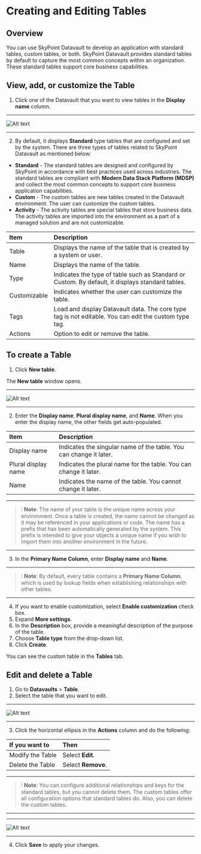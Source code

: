 # Creating and Editing Tables

## Overview

You can use SkyPoint Datavault to develop an application with standard tables, custom tables, or both. SkyPoint Datavault provides standard tables by default to capture the most common concepts within an organization. These standard tables support core business capabilities.

## View, add, or customize the Table

1. Click one of the Datavault that you want to view tables in the **Display name** column.  

---
![Alt text](https://github.com/skypointcloud/platform/blob/develop/docs/doc_snippets/Vault_Entities.png?raw=true)

---

2. By default, it displays **Standard** type tables that are configured and set by the system. There are three types of tables related to SkyPoint Datavault as mentioned below:

- **Standard** - The standard tables are designed and configured by SkyPoint in accordance with best practices used across industries. The standard tables are compliant with **Modern Data Stack Platform (MDSP)** and collect the most common concepts to support core business application capabilities.
- **Custom** - The custom tables are new tables created in the Datavault environment. The user can customize the custom tables.
- **Activity** - The activity tables are special tables that store business data. The activity tables are imported into the environment as a part of a managed solution and are not customizable.

|Item|Description|
| :--- | :--- |
|Table|Displays the name of the table that is created by a system or user.|
|Name|Displays the name of the table.|
|Type|Indicates the type of table such as Standard or Custom. By default, it displays standard tables.|
|Customizable|Indicates whether the user can customize the table.|
|Tags|Load and display Datavault data. The core type tag is not editable. You can edit the custom type tag. |
|Actions|Option to edit or remove the table.|


## To create a Table

1. Click **New table**.

The **New table** window opens.  

---
![Alt text](https://github.com/skypointcloud/platform/blob/develop/docs/doc_snippets/Vault_AddNewEntity.png?raw=true)

---

2. Enter the **Display name**, **Plural display name**, and **Name**. When you enter the display name, the other fields get auto-populated.

|Item|Description|
| :--- | :--- |
|Display name|Indicates the singular name of the table. You can change it later.|
|Plural display name|Indicates the plural name for the table. You can change it later.|
|Name|Indicates the name of the table. You cannot change it later.|

---
> :grey_exclamation: **Note**: The name of your table is the unique name across your environment. Once a table is created, the name cannot be changed as it may be referenced in your applications or code. The name has a prefix that has been automatically generated by the system. This prefix is intended to give your objects a unique name if you wish to import them into another environment in the future.

---

3. In the **Primary Name Column**, enter **Display name** and **Name**.

---
> :grey_exclamation: **Note**: By default, every table contains a **Primary Name Column**, which is used by lookup fields when establishing relationships with other tables.

---

4. If you want to enable customization, select **Enable customization** check box.
5. Expand **More settings**.
6. In the **Description** box, provide a meaningful description of the purpose of the table.
7. Choose **Table type** from the drop-down list.
8. Click **Create**.

You can see the custom table in the **Tables** tab.

## Edit and delete a Table

1. Go to **Datavaults** > **Table**.
2. Select the table that you want to edit.  

---
![Alt text](https://github.com/skypointcloud/platform/blob/develop/docs/doc_snippets/Vault_EntityEditDelete.png?raw=true)

---

3. Click the horizontal ellipsis in the **Actions** column and do the following:



|If you want to|Then|
| :--- | :--- |
|Modify the Table|Select **Edit**.|
|Delete the Table|Select **Remove**.|

---
> :grey_exclamation: **Note**: You can configure additional relationships and keys for the standard tables, but you cannot delete them. The custom tables offer all configuration options that standard tables do. Also, you can delete the custom tables.  

---

---
![Alt text](https://github.com/skypointcloud/platform/blob/develop/docs/doc_snippets/Vault_EntityEdit.png?raw=true)

---

4. Click **Save** to apply your changes.
